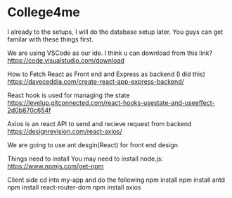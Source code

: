 # College4me
I already to the setups, I will do the database setup later. You guys can get familar with these things first.

We are using VSCode as our ide.
I think u can download from this link?
https://code.visualstudio.com/download

How to Fetch React as Front end and Express as backend (I did this)
https://daveceddia.com/create-react-app-express-backend/

React hook is used for managing the state
https://levelup.gitconnected.com/react-hooks-usestate-and-useeffect-2d0b870c654f

Axios is an react API to send and recieve request from backend
https://designrevision.com/react-axios/

We are going to use ant desgin(React) for front end design


Things need to install
You may need to install node.js:
https://www.npmjs.com/get-npm

Client side
cd into my-app and do the following
npm install
npm install antd
npm install react-router-dom
npm install axios
